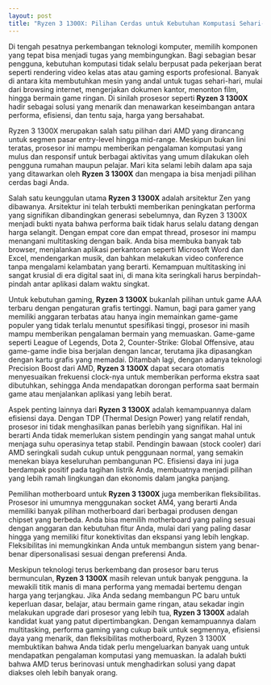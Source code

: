 ```yaml
---
layout: post
title: "Ryzen 3 1300X: Pilihan Cerdas untuk Kebutuhan Komputasi Sehari-hari"
---
```


Di tengah pesatnya perkembangan teknologi komputer, memilih komponen yang tepat bisa menjadi tugas yang membingungkan. Bagi sebagian besar pengguna, kebutuhan komputasi tidak selalu berpusat pada pekerjaan berat seperti rendering video kelas atas atau gaming esports profesional. Banyak di antara kita membutuhkan mesin yang andal untuk tugas sehari-hari, mulai dari browsing internet, mengerjakan dokumen kantor, menonton film, hingga bermain game ringan. Di sinilah prosesor seperti **Ryzen 3 1300X** hadir sebagai solusi yang menarik dan menawarkan keseimbangan antara performa, efisiensi, dan tentu saja, harga yang bersahabat.

Ryzen 3 1300X merupakan salah satu pilihan dari AMD yang dirancang untuk segmen pasar entry-level hingga mid-range. Meskipun bukan lini teratas, prosesor ini mampu memberikan pengalaman komputasi yang mulus dan responsif untuk berbagai aktivitas yang umum dilakukan oleh pengguna rumahan maupun pelajar. Mari kita selami lebih dalam apa saja yang ditawarkan oleh **Ryzen 3 1300X** dan mengapa ia bisa menjadi pilihan cerdas bagi Anda.

Salah satu keunggulan utama **Ryzen 3 1300X** adalah arsitektur Zen yang dibawanya. Arsitektur ini telah terbukti memberikan peningkatan performa yang signifikan dibandingkan generasi sebelumnya, dan Ryzen 3 1300X menjadi bukti nyata bahwa performa baik tidak harus selalu datang dengan harga selangit. Dengan empat core dan empat thread, prosesor ini mampu menangani multitasking dengan baik. Anda bisa membuka banyak tab browser, menjalankan aplikasi perkantoran seperti Microsoft Word dan Excel, mendengarkan musik, dan bahkan melakukan video conference tanpa mengalami kelambatan yang berarti. Kemampuan multitasking ini sangat krusial di era digital saat ini, di mana kita seringkali harus berpindah-pindah antar aplikasi dalam waktu singkat.

Untuk kebutuhan gaming, **Ryzen 3 1300X** bukanlah pilihan untuk game AAA terbaru dengan pengaturan grafis tertinggi. Namun, bagi para gamer yang memiliki anggaran terbatas atau hanya ingin memainkan game-game populer yang tidak terlalu menuntut spesifikasi tinggi, prosesor ini masih mampu memberikan pengalaman bermain yang memuaskan. Game-game seperti League of Legends, Dota 2, Counter-Strike: Global Offensive, atau game-game indie bisa berjalan dengan lancar, terutama jika dipasangkan dengan kartu grafis yang memadai. Ditambah lagi, dengan adanya teknologi Precision Boost dari AMD, **Ryzen 3 1300X** dapat secara otomatis menyesuaikan frekuensi clock-nya untuk memberikan performa ekstra saat dibutuhkan, sehingga Anda mendapatkan dorongan performa saat bermain game atau menjalankan aplikasi yang lebih berat.

Aspek penting lainnya dari **Ryzen 3 1300X** adalah kemampuannya dalam efisiensi daya. Dengan TDP (Thermal Design Power) yang relatif rendah, prosesor ini tidak menghasilkan panas berlebih yang signifikan. Hal ini berarti Anda tidak memerlukan sistem pendingin yang sangat mahal untuk menjaga suhu operasinya tetap stabil. Pendingin bawaan (stock cooler) dari AMD seringkali sudah cukup untuk penggunaan normal, yang semakin menekan biaya keseluruhan pembangunan PC. Efisiensi daya ini juga berdampak positif pada tagihan listrik Anda, membuatnya menjadi pilihan yang lebih ramah lingkungan dan ekonomis dalam jangka panjang.

Pemilihan motherboard untuk **Ryzen 3 1300X** juga memberikan fleksibilitas. Prosesor ini umumnya menggunakan socket AM4, yang berarti Anda memiliki banyak pilihan motherboard dari berbagai produsen dengan chipset yang berbeda. Anda bisa memilih motherboard yang paling sesuai dengan anggaran dan kebutuhan fitur Anda, mulai dari yang paling dasar hingga yang memiliki fitur konektivitas dan ekspansi yang lebih lengkap. Fleksibilitas ini memungkinkan Anda untuk membangun sistem yang benar-benar dipersonalisasi sesuai dengan preferensi Anda.

Meskipun teknologi terus berkembang dan prosesor baru terus bermunculan, **Ryzen 3 1300X** masih relevan untuk banyak pengguna. Ia mewakili titik manis di mana performa yang memadai bertemu dengan harga yang terjangkau. Jika Anda sedang membangun PC baru untuk keperluan dasar, belajar, atau bermain game ringan, atau sekadar ingin melakukan upgrade dari prosesor yang lebih tua, **Ryzen 3 1300X** adalah kandidat kuat yang patut dipertimbangkan. Dengan kemampuannya dalam multitasking, performa gaming yang cukup baik untuk segmennya, efisiensi daya yang menarik, dan fleksibilitas motherboard, Ryzen 3 1300X membuktikan bahwa Anda tidak perlu mengeluarkan banyak uang untuk mendapatkan pengalaman komputasi yang memuaskan. Ia adalah bukti bahwa AMD terus berinovasi untuk menghadirkan solusi yang dapat diakses oleh lebih banyak orang.
